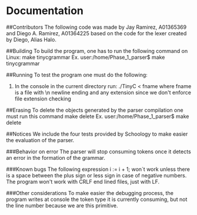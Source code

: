 # Documentation

##Contributors
The following code was made by Jay Ramirez, A01365369 and Diego A. Ramirez, A01364225
based on the code for the lexer created by Diego, Alias Halo.

##Building
To build the program, one has to run the following command on Linux:
make tinycgrammar
Ex.
user:/home/Phase_1_parser$ make tinycgrammar

##Running
To test the program one must do the following:
1. In the console in the current directory run: ./TinyC < fname
    where fname is a file with \n newline ending and any extension
    since we don't enforce file extension checking

##Erasing
To delete the objects generated by the parser compilation one must 
run this command
make delete
Ex.
user:/home/Phase_1_parser$ make delete

##Notices
We include the four tests provided by Schoology to make easier the evaluation of the parser.

###Behavior on error
The parser will stop consuming tokens once it detects an error in the formation of the grammar.

###Known bugs
The following expression
i := i + 1;
won´t work unless there is a space between the plus sign or less sign in case of negative numbers.
The program won't work with CRLF end lined files, just with LF.

###Other considerations
To make easier the debugging process, the program writes at console the token type it is currently
consuming, but not the line number because we are this primitive.